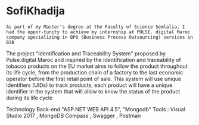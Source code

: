 # SofiKhadija


    As part of my Master's degree at the Faculty of Science Semlalia, I had the oppor-tunity to achieve my internship at PULSE. digital Maroc company specializing in BPO (Business Process Outsourcing) services in B2B 
The project “Identification and Traceability System" proposed by Pulse.digital Maroc and inspired by the identification and traceability of tobacco products on the EU market aims to follow the product throughout its life cycle, from the production chain of a factory to the last economic operator before the first retail point of sale. 
This system will use unique identifiers (UIDs) to track products, each product will have a unique identifier in the system that will allow to know the status of the product during its life cycle

Technology Back-end "ASP.NET WEB API 4.5", "Mongodb"
Tools : Visual Studio 2017 , MongoDB Compass , Swagger , Postman



